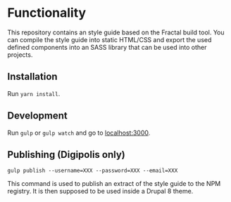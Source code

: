 # Functionality

This repository contains an style guide based on the Fractal build tool. You can
 compile the style guide into static HTML/CSS and export the used defined
 components into an SASS library that can be used into other projects.

## Installation

Run `yarn install`.

## Development

Run `gulp` or `gulp watch` and go to [localhost:3000](http://localhost:3000).

## Publishing (Digipolis only)

```
gulp publish --username=XXX --password=XXX --email=XXX
```

This command is used to publish an extract of the style guide to
the NPM registry.
It is then supposed to be used inside a Drupal 8 theme.
